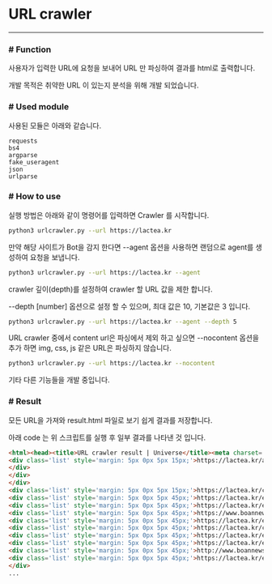 # URL crawler


------------

### # Function

사용자가 입력한 URL에 요청을 보내어 URL 만 파싱하여 결과를 html로 출력합니다.

개발 목적은 취약한 URL 이 있는지 분석을 위해 개발 되었습니다.

### # Used module

사용된 모듈은 아래와 같습니다.
```
requests
bs4
argparse
fake_useragent
json
urlparse
```

### # How to use

실행 방법은 아래와 같이 명령어를 입력하면 Crawler 를 시작합니다.

```bash
python3 urlcrawler.py --url https://lactea.kr
```

만약 해당 사이트가 Bot을 감지 한다면 --agent 옵션을 사용하면 랜덤으로 agent를 생성하여 요청을 보냅니다.

```bash
python3 urlcrawler.py --url https://lactea.kr --agent
```

crawler 깊이(depth)를 설정하여 crawler 할 URL 값을 제한 합니다.

--depth [number] 옵션으로 설정 할 수 있으며, 최대 값은 10, 기본값은 3 입니다.
```bash
python3 urlcrawler.py --url https://lactea.kr --agent --depth 5
```

URL crawler 중에서 content url은 파싱에서 제외 하고 싶으면 --nocontent 옵션을 추가 하면 img, css, js 같은 URL은 파싱하지 않습니다.

```bash
python3 urlcrawler.py --url https://lactea.kr --nocontent
```

기타 다른 기능들을 개발 중입니다.

### # Result

모든 URL을 가져와 result.html 파일로 보기 쉽게 결과를 저장합니다.

아래 code 는 위 스크립트를 실행 후 일부 결과를 나타낸 것 입니다.

```html
<html><head><title>URL crawler result | Universe</title><meta charset='utf-8'><link rel='stylesheet' href='./style.css'></head><body><div class='list' style='margin: 5px 0px 5px 15px;'>https://universe-blog.tistory.com/manage/entry/post</div>
<div class='list' style='margin: 5px 0px 5px 15px;'>https://lactea.kr/archive/202004<div class='list' style='margin: 5px 0px 5px 30px;'>https://lactea.kr/archive/202005<div class='list' style='margin: 5px 0px 5px 45px;'>https://lactea.kr/archive/202006<div class='list' style='margin: 5px 0px 5px 60px;'>https://lactea.kr/archive/202007</div>
</div>
</div>
</div>
<div class='list' style='margin: 5px 0px 5px 15px;'>https://lactea.kr/category/IT%20news<div class='list' style='margin: 5px 0px 5px 30px;'>https://lactea.kr/entry/%EA%B5%AC%EA%B8%80-%EB%8D%B0%EC%9D%B4%ED%84%B0-%EB%82%A8%EC%9A%A9-%EC%8B%A0%EA%B3%A0%ED%95%98%EB%A9%B4-%ED%81%B0-%EC%83%81%EA%B8%88-%EC%A4%80%EB%8B%A4?category=856599<div class='list' style='margin: 5px 0px 5px 45px;'>https://lactea.kr/entry/thehackernews-안드로이드-폰에-영향을-줄-새로운-제로데이-취약점?category=856599?category=856599</div>
<div class='list' style='margin: 5px 0px 5px 45px;'>https://lactea.kr/entry/TheHackernews-맥-OS용-Zoom-Video-회의에-치명적인-원격-코드-실행-취약점?category=856599?category=856599</div>
<div class='list' style='margin: 5px 0px 5px 45px;'>https://lactea.kr/entry/공격자가-암호화된-연결을-감시-할-수-있는-새로운-블루투스-취약점?category=856599?category=856599</div>
<div class='list' style='margin: 5px 0px 5px 45px;'>https://www.boannews.com/media/view.asp?idx=82664</div>
<div class='list' style='margin: 5px 0px 5px 45px;'>https://lactea.kr/entry/TheHackerNews-ProFTPD에-발견된-Arbitrary-file-copy-CVE-2019-12815?category=856599?category=856599</div>
<div class='list' style='margin: 5px 0px 5px 45px;'>https://lactea.kr/comment/add/71</div>
<div class='list' style='margin: 5px 0px 5px 45px;'>https://lactea.kr/entry/TheHackerNews-리눅스-데스크탑에-새로운-스파이-백도어-Evil-Gnome?category=856599?category=856599</div>
<div class='list' style='margin: 5px 0px 5px 45px;'>https://lactea.kr/entry/보안뉴스-이번-블랙햇을-통해-공개될-무료-툴-8가지?category=856599?category=856599</div>
<div class='list' style='margin: 5px 0px 5px 45px;'>http://www.boannews.com/media/view.asp?idx=82664</div>
<div class='list' style='margin: 5px 0px 5px 45px;'>https://lactea.kr/entry/%EA%B5%AC%EA%B8%80-%EB%8D%B0%EC%9D%B4%ED%84%B0-%EB%82%A8%EC%9A%A9-%EC%8B%A0%EA%B3%A0%ED%95%98%EB%A9%B4-%ED%81%B0-%EC%83%81%EA%B8%88-%EC%A4%80%EB%8B%A4</div>
</div>
...
```